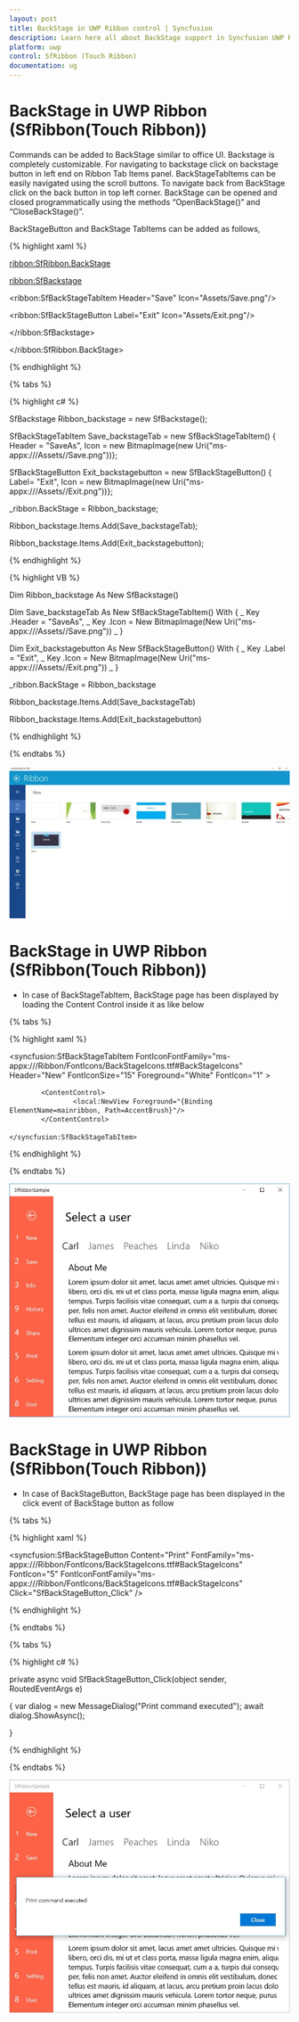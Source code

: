 ```yaml
---
layout: post
title: BackStage in UWP Ribbon control | Syncfusion
description: Learn here all about BackStage support in Syncfusion UWP Ribbon (SfRibbon(Touch Ribbon)) control and more.
platform: uwp
control: SfRibbon (Touch Ribbon)
documentation: ug
---
```


# BackStage in UWP Ribbon (SfRibbon(Touch Ribbon))

Commands can be added to BackStage similar to office UI. Backstage is completely customizable. For navigating to backstage click on backstage button in left end on Ribbon Tab Items panel. BackStageTabItems can be easily navigated using the scroll buttons. To navigate back from BackStage click on the back button in top left corner. BackStage can be opened and closed programmatically using the methods “OpenBackStage()” and “CloseBackStage()”.

BackStageButton and BackStage TabItems can be added as follows,


{% highlight xaml %}

<ribbon:SfRibbon.BackStage>

<ribbon:SfBackstage>

<ribbon:SfBackStageTabItem Header="Save" Icon="Assets/Save.png"/>

<ribbon:SfBackStageButton Label="Exit" Icon="Assets/Exit.png"/>

</ribbon:SfBackstage>

</ribbon:SfRibbon.BackStage>


{% endhighlight %}


{% tabs %}

{% highlight c# %}

 SfBackstage Ribbon_backstage = new SfBackstage();

 SfBackStageTabItem Save_backstageTab = new SfBackStageTabItem() { Header = "SaveAs", Icon = new BitmapImage(new Uri("ms-appx:///Assets//Save.png"))};

 SfBackStageButton Exit_backstagebutton = new SfBackStageButton() { Label= "Exit", Icon = new BitmapImage(new Uri("ms-appx:///Assets//Exit.png"))};

 _ribbon.BackStage = Ribbon_backstage;
         
 Ribbon_backstage.Items.Add(Save_backstageTab);

 Ribbon_backstage.Items.Add(Exit_backstagebutton);

{% endhighlight %}



{% highlight VB %}

Dim Ribbon_backstage As New SfBackstage()

Dim Save_backstageTab As New SfBackStageTabItem() With { _
	Key .Header = "SaveAs", _
	Key .Icon = New BitmapImage(New Uri("ms-appx:///Assets//Save.png")) _
}

Dim Exit_backstagebutton As New SfBackStageButton() With { _
	Key .Label = "Exit", _
	Key .Icon = New BitmapImage(New Uri("ms-appx:///Assets//Exit.png")) _
}

_ribbon.BackStage = Ribbon_backstage

Ribbon_backstage.Items.Add(Save_backstageTab)

Ribbon_backstage.Items.Add(Exit_backstagebutton)

{% endhighlight %}

{% endtabs %}

![BackStage_img1](BackStage_images/BackStage_img1.jpeg)

# BackStage in UWP Ribbon (SfRibbon(Touch Ribbon))

* In case of BackStageTabItem, BackStage page has been displayed by loading the Content Control inside it as like below 

{% tabs %}

{% highlight xaml %}

   <syncfusion:SfBackStageTabItem FontIconFontFamily="ms-appx:///Ribbon/FontIcons/BackStageIcons.ttf#BackStageIcons"  Header="New" FontIconSize="15" Foreground="White" FontIcon="1" >
            
            <ContentControl>
                    <local:NewView Foreground="{Binding ElementName=mainribbon, Path=AccentBrush}"/>
            </ContentControl>

    </syncfusion:SfBackStageTabItem>



{% endhighlight %}

{% endtabs %}

![BackStage_img2](BackStage_images/BackStage_img2.jpeg)

# BackStage in UWP Ribbon (SfRibbon(Touch Ribbon))

* In case of BackStageButton, BackStage page has been displayed in the click event of BackStage button as follow

{% tabs %}

{% highlight xaml %}

  <syncfusion:SfBackStageButton Content="Print" FontFamily="ms-appx:///Ribbon/FontIcons/BackStageIcons.ttf#BackStageIcons"  FontIcon="5" FontIconFontFamily="ms-appx:///Ribbon/FontIcons/BackStageIcons.ttf#BackStageIcons" Click="SfBackStageButton_Click" />

{% endhighlight %}

{% endtabs %}

{% tabs %}

{% highlight c# %}

private async void SfBackStageButton_Click(object sender, RoutedEventArgs e)

{
    var dialog = new MessageDialog("Print command executed");
    await dialog.ShowAsync();

}

{% endhighlight %}

{% endtabs %}

![BackStage_img3](BackStage_images/BackStage_img3.jpeg)


